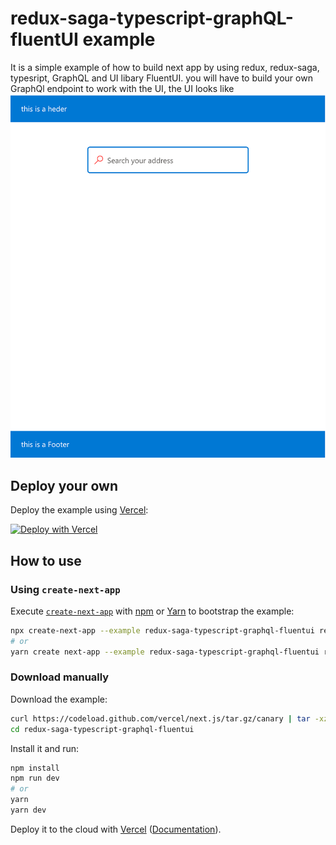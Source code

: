 # redux-saga-typescript-graphQL-fluentUI example

It is a simple example of how to build next app by using redux, redux-saga, typesript, GraphQL and UI libary FluentUI. you will have to build your own GraphQl endpoint to work with the UI, the UI looks like
![SearchBar](SearchBar.png)

## Deploy your own

Deploy the example using [Vercel](https://vercel.com):

[![Deploy with Vercel](https://vercel.com/button)](https://vercel.com/import/project?template=https://github.com/vercel/next.js/tree/canary/examples/redux-saga-typescript-graphql-fluentui)

## How to use

### Using `create-next-app`

Execute [`create-next-app`](https://github.com/vercel/next.js/tree/canary/packages/create-next-app) with [npm](https://docs.npmjs.com/cli/init) or [Yarn](https://yarnpkg.com/lang/en/docs/cli/create/) to bootstrap the example:

```bash
npx create-next-app --example redux-saga-typescript-graphql-fluentui redux-saga-typescript-graphql-fluentui-app
# or
yarn create next-app --example redux-saga-typescript-graphql-fluentui redux-saga-typescript-graphql-fluentui-app
```

### Download manually

Download the example:

```bash
curl https://codeload.github.com/vercel/next.js/tar.gz/canary | tar -xz --strip=2 next.js-canary/examples/redux-saga-typescript-graphql-fluentui
cd redux-saga-typescript-graphql-fluentui
```

Install it and run:

```bash
npm install
npm run dev
# or
yarn
yarn dev
```

Deploy it to the cloud with [Vercel](https://vercel.com/import?filter=next.js&utm_source=github&utm_medium=readme&utm_campaign=next-example) ([Documentation](https://nextjs.org/docs/deployment)).
